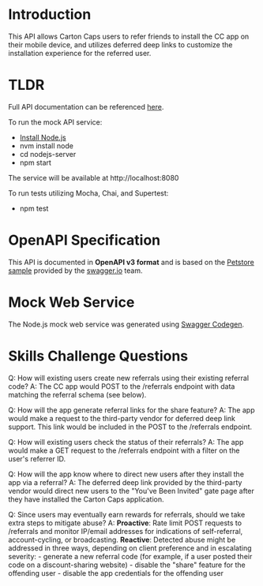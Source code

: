 # Introduction
This API allows Carton Caps users to refer friends to install the CC app on their mobile device, and utilizes deferred deep links to customize the installation experience for the referred user.

# TLDR
Full API documentation can be referenced [here](https://editor.swagger.io/?url=https://raw.githubusercontent.com/joshua-d-hill/cartoncaps/master/openapi.yaml).

To run the mock API service:
  - [Install Node.js](https://github.com/nvm-sh/nvm#installing-and-updating)
  - nvm install node
  - cd nodejs-server
  - npm start

The service will be available at http://localhost:8080

To run tests utilizing Mocha, Chai, and Supertest:
 - npm test

# OpenAPI Specification
This API is documented in **OpenAPI v3 format** and is based on the
[Petstore sample](https://petstore.swagger.io/) provided by the [swagger.io](https://swagger.io) team.

# Mock Web Service
The Node.js mock web service was generated using [Swagger Codegen](https://swagger.io/docs/open-source-tools/swagger-codegen/).

# Skills Challenge Questions
Q: How will existing users create new referrals using their existing referral code?
A: The CC app would POST to the /referrals endpoint with data matching the referral schema (see below).

Q: How will the app generate referral links for the share feature?
A: The app would make a request to the third-party vendor for deferred deep link support.  This link would be included in the POST to the /referrals endpoint.

Q: How will existing users check the status of their referrals?
A: The app would make a GET request to the /referrals endpoint with a filter on the user's referrer ID.

Q: How will the app know where to direct new users after they install the app via a referral?
A: The deferred deep link provided by the third-party vendor would direct new users to the "You've Been Invited" gate page after they have installed the Carton Caps application.

Q: Since users may eventually earn rewards for referrals, should we take extra steps to mitigate abuse?
A: 
  **Proactive**: Rate limit POST requests to /referrals and monitor IP/email addresses for indications of self-referral, account-cycling, or broadcasting.
  **Reactive**: Detected abuse might be addressed in three ways, depending on client preference and in escalating severity: 
    - generate a new referral code (for example, if a user posted their code on a discount-sharing website)
    - disable the "share" feature for the offending user
    - disable the app credentials for the offending user
